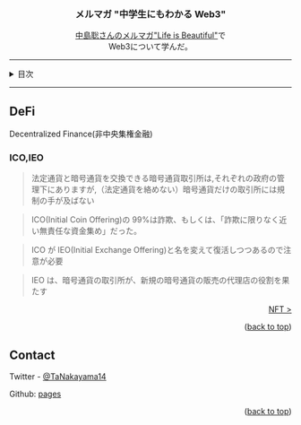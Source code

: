 <a name="readme-top"></a>

<!-- PROJECT LOGO -->
<div align="center">
  <!-- <a href="https://github.com/github_username/repo_name">
    <img src="images/logo.png" alt="Logo" width="80" height="80">
  </a> -->

<h3 align="center">メルマガ "中学生にもわかる Web3"</h3>

  <p align="center">
    <a href="https://www.mag2.com/m/0001323030">中島聡さんのメルマガ"Life is Beautiful"</a>で<br>
    Web3について学んだ。
    <br />
  </p>
</div>

---

<!-- TABLE OF CONTENTS -->
<details>
  <summary>目次</summary>
  <ol>
    <li><a href="web3index">TLDR</a></li>
    <li><a href="what-is-web3">Web3とは</a></li>
    <li><a href="bitcoin">Bitcoin</a></li>
    <li><a href="ethereum">Ethereum</a></li>
    <li><a href="defi">DeFi</a></li>
    <li><a href="nft">NFT</a></li>
    <li><a href="dao">DAO</a></li>
    <li><a href="fund">ファンド(a16z)</a></li>
    <li><a href="learn">Web3 学習法</a></li>
    <li><a href="reference">参照</a></li>
  </ol>
</details>

---

## DeFi

Decentralized Finance(非中央集権金融)

### ICO,IEO

> 法定通貨と暗号通貨を交換できる暗号通貨取引所は,それぞれの政府の管理下にありますが,（法定通貨を絡めない）暗号通貨だけの取引所には規制の手が及ばない

> ICO(Initial Coin Offering)の 99%は詐欺、もしくは、「詐欺に限りなく近い無責任な資金集め」だった。

> ICO が IEO(Initial Exchange Offering)と名を変えて復活しつつあるので注意が必要

> IEO は、暗号通貨の取引所が、新規の暗号通貨の販売の代理店の役割を果たす

<p align="right"><a href="nft">NFT ></a></p>

<p align="right">(<a href="#readme-top">back to top</a>)</p>

<!-- CONTACT -->

## Contact

Twitter - [@TaNakayama14](https://twitter.com/TaNakayama14)

Github: [pages](https://github.com/tnakayama256/tnakayama256.github.io)

<p align="right">(<a href="#readme-top">back to top</a>)</p>

<!-- ACKNOWLEDGMENTS -->

<!-- ## Acknowledgments
-   []() -->

<!-- MARKDOWN LINKS & IMAGES -->
<!-- https://www.markdownguide.org/basic-syntax/#reference-style-links -->
